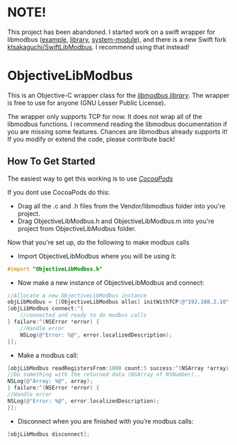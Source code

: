 # NOTE!

This project has been abandoned. I started work on a swift wrapper for libmodbus ([example](https://github.com/LarsJK/libmodbus-swift-example), [library](https://github.com/LarsJK/libmodbus-swift), [system-module](https://github.com/LarsJK/Clibmodbus)), and there is a new Swift fork [ktsakaguchi/SwiftLibModbus](https://github.com/ktsakaguchi/SwiftLibModbus). I recommend using that instead!

# ObjectiveLibModbus

This is an Objective-C wrapper class for the [*libmodbus library*](http://libmodbus.org). The wrapper is free to use for anyone (GNU Lesser Public License).

The wrapper only supports TCP for now. It does not wrap all of the libmodbus functions. I recommend reading the libmodbus documentation if you are missing some features. Chances are libmodbus already supports it! If you modify or extend the code, please contribute back!

## How To Get Started

The easiest way to get this working is to use [*CocoaPods*](http://cocoapods.org/)

If you dont use CocoaPods do this:

- Drag all the .c and .h files from the Vendor/libmodbus folder into you're project.
- Drag ObjectiveLibModbus.h and ObjectiveLibModbus.m into you're project from ObjectiveLibModbus folder.

Now that you're set up, do the following to make modbus calls

- Import ObjectiveLibModbus where you will be using it:
``` objective-c
#import "ObjectiveLibModbus.h"
```

- Now make a new instance of ObjectiveLibModbus and connect:
``` objective-c
//Allocate a new ObjectiveLibModbus instance
objLibModbus = [[ObjectiveLibModbus alloc] initWithTCP:@"192.168.2.10" port:502 device:1];
[objLibModbus connect:^{
    //connected and ready to do modbus calls
} failure:^(NSError *error) {
    //Handle error
    NSLog(@"Error: %@", error.localizedDescription);
}];
```

- Make a modbus call:
``` objective-c
[objLibModbus readRegistersFrom:1000 count:5 success:^(NSArray *array) {
//Do something with the returned data (NSArray of NSNumber)..
NSLog(@"Array: %@", array);
} failure:^(NSError *error) {
//Handle error
NSLog(@"Error: %@", error.localizedDescription);
}];
```

- Disconnect when you are finished with you’re modbus calls:
``` objective-c
[objLibModbus disconnect];
```
